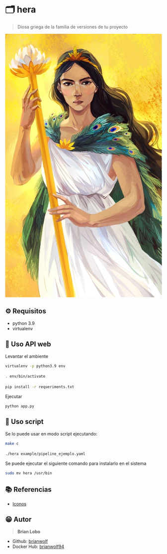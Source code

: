 # :card_index_dividers: hera

> Diosa griega de la familia de versiones de tu proyecto

![img](img/hera.jpg)

## :gear: Requisitos

* python 3.9
* virtualenv

## :tada: Uso API web

Levantar el ambiente

```bash
virtualenv -p python3.9 env

. env/bin/activate

pip install -r requeriments.txt
```

Ejecutar

```bash
python app.py
```

## :tada: Uso script

Se lo puede usar en modo script ejecutando:

```bash
make c

./hera example/pipeline_ejemplo.yaml
```

Se puede ejecutar el siguiente comando para instalarlo en el sistema

```bash
sudo mv hera /usr/bin
```

## :books: Referencias

* [Iconos](https://github.com/ikatyang/emoji-cheat-sheet/blob/master/README.md)

## :grin: Autor

> **Brian Lobo**

* Github: [brianwolf](https://github.com/brianwolf)
* Docker Hub:  [brianwolf94](https://hub.docker.com/u/brianwolf94)
